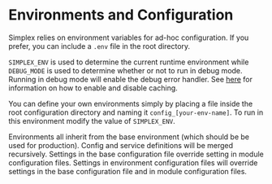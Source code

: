 Environments and Configuration
==============================

Simplex relies on environment variables for ad-hoc configuration. If you prefer, you can include a `.env` file in the 
root directory. 

`SIMPLEX_ENV` is used to determine the current runtime environment while `DEBUG_MODE` is used to determine whether or 
not to run in debug mode. Running in debug mode will enable the debug error handler. See [here](caching.md) for 
information on how to enable and disable caching.

You can define your own environments simply by placing a file inside the root configuration directory and naming it
`config_[your-env-name]`. To run in this environment modify the value of `SIMPLEX_ENV`.

Environments all inherit from the base environment (which should be be used for production). Config and service 
definitions will be merged recursively. Settings in the base configuration file override setting in module configuration
files. Settings in environment configuration files will override settings in the base configuration file and in module 
configuration files. 
